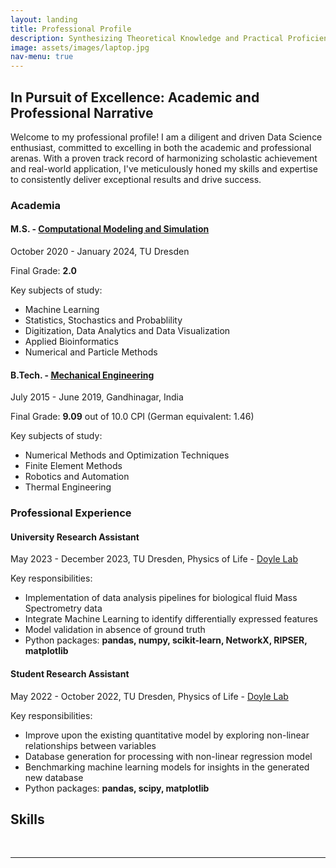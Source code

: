 ```yaml
---
layout: landing
title: Professional Profile
description: Synthesizing Theoretical Knowledge and Practical Proficiency
image: assets/images/laptop.jpg
nav-menu: true
---
```


<!-- Main -->
<div id="main" class="alt">
<!-- One -->
<section id="one">
	<div class="inner">

<!-- Content -->
<h2 id="content">In Pursuit of Excellence: Academic and Professional Narrative</h2>
<p>Welcome to my professional profile! I am a diligent and driven Data Science enthusiast, committed to excelling in both the academic and professional arenas. With a proven track record of harmonizing scholastic achievement and real-world application, I've meticulously honed my skills and expertise to consistently deliver exceptional results and drive success.</p>
<div class="row">
	<div class="6u 12u$(small)">
		<h3>Academia</h3>
		<h4>M.S. - <a href="https://tu-dresden.de/ing/informatik/studium/studienangebot/master-studiengaenge/computational-modeling-and-simulation"><u>Computational Modeling and Simulation</u></a></h4>
		<p>October 2020 - January 2024, TU Dresden</p>
		<p>Final Grade: <strong>2.0</strong></p>
		<p>Key subjects of study:<ul>
			<li>Machine Learning</li>
			<li>Statistics, Stochastics and Probablility</li>
			<li>Digitization, Data Analytics and Data Visualization</li>
			<li>Applied Bioinformatics</li>
			<li>Numerical and Particle Methods</li>
		</ul></p>
		<h4>B.Tech. - <a href="http://sot.pdpu.ac.in/mech-dept.html"><u>Mechanical Engineering</u></a></h4>
		<p>July 2015 - June 2019, Gandhinagar, India</p>
		<p>Final Grade: <strong>9.09</strong> out of 10.0 CPI (German equivalent: 1.46)</p>
		<p>Key subjects of study:<ul>
			<li>Numerical Methods and Optimization Techniques</li>
			<li>Finite Element Methods</li>
			<li>Robotics and Automation</li>
			<li>Thermal Engineering</li>
		</ul></p>
	</div>
	<div class="6u$ 12u$(small)">
		<h3>Professional Experience</h3>
		<h4>University Research Assistant</h4>
		<p>May 2023 - December 2023, TU Dresden, Physics of Life - <a href="https://physics-of-life.tu-dresden.de/research/core-groups/doyle">Doyle Lab</a></p>
		<p>Key responsibilities:<ul>
			<li>Implementation of data analysis pipelines for biological fluid Mass Spectrometry data</li>
			<li>Integrate Machine Learning to identify differentially expressed features</li>
			<li>Model validation in absence of ground truth</li>
			<li>Python packages: <strong>pandas, numpy, scikit-learn, NetworkX, RIPSER, matplotlib</strong></li>
		</ul></p>
		<h4>Student Research Assistant</h4>
		<p>May 2022 - October 2022, TU Dresden, Physics of Life - <a href="https://physics-of-life.tu-dresden.de/research/core-groups/doyle">Doyle Lab</a></p>
		<p>Key responsibilities:<ul>
			<li>Improve upon the existing quantitative model by exploring non-linear relationships between variables</li>
			<li>Database generation for processing with non-linear regression model</li>
			<li>Benchmarking machine learning models for insights in the generated new database</li>
			<li>Python packages: <strong>pandas, scipy, matplotlib</strong></li>
		</ul>
		</p>
	</div>
	<!-- Break -->	
</div>

<!-- Content -->
<h2 id="content">Skills</h2>

<!-- Radar Plot Container - First Plot (3 Skills) -->
<div class="radar-container">
    <canvas id="radar-chart-1"></canvas>
</div>

<!-- Radar Plot Container - Second Plot (6 Skills) -->
<div class="radar-container">
    <canvas id="radar-chart-2"></canvas>
</div>

<!-- Radar Plot Container - Third Plot (7 Skills) -->
<div class="radar-container">
    <canvas id="radar-chart-3"></canvas>
</div>

<script src="https://cdnjs.cloudflare.com/ajax/libs/Chart.js/3.7.0/chart.min.js"></script>
<script>
    // Radar Chart Data - First Plot (3 Skills)
    var radarData1 = {
	labels: ["English", "German", "Hindi"],
	datasets: [
	    {
		data: [100, 20, 100],
		backgroundColor: "rgba(127, 255, 212, 0.6)",
		borderColor: "rgba(127, 255, 212, 1)",
	    },
	],
    };

    // Radar Chart Options - First Plot (3 Skills)
    var radarOptions1 = {
	plugins: {
	    legend: {
		display: false, // Remove legend
	    },
	},
	scales: {
	    r: {
		min: 0, // Set minimum scale value
		max: 100, // Set maximum scale value
		ticks: {
                            display: false, // Remove ticks
                            stepSize: 25, // Set step size for inner grid lines
                        },
		grid: {
		    color: "rgba(255, 255, 255, 0.75)", // Set grid color to white
		},
	    },
	},
	interaction: {
	    mode: "nearest",
	},
	maintainAspectRatio: false,
	elements: {
	    point: {
		radius: 0, // Remove point markers
	    },
	},
    };

    // Create the Radar Chart - First Plot (3 Skills)
    var ctx1 = document.getElementById("radar-chart-1").getContext("2d");
    var radarChart1 = new Chart(ctx1, {
	type: "radar",
	data: radarData1,
	options: radarOptions1,
    });

    // Radar Chart Data - Second Plot (6 Skills)
    var radarData2 = {
	labels: ["Python", "HTML", "MATLAB", "GitHub", "ImageJ(FIJI)", "Tableau"],
	datasets: [
	    {
		data: [80, 15, 45, 60, 75, 50],
		backgroundColor: "rgba(127, 255, 212, 0.6)",
		borderColor: "rgba(127, 255, 212, 1)",
	    },
	],
    };

    // Radar Chart Options - Second Plot (6 Skills)
    var radarOptions2 = {
	plugins: {
	    legend: {
		display: false, // Remove legend
	    },
	},
	scales: {
	    r: {
		min: 0, // Set minimum scale value
		max: 100, // Set maximum scale value
		ticks: {
                            display: false, // Remove ticks
                            stepSize: 25, // Set step size for inner grid lines
                        },
		grid: {
		    color: "rgba(255, 255, 255, 0.25)", // Set grid color to white
		},
	    },
	},
	interaction: {
	    mode: "nearest",
	},
	maintainAspectRatio: false,
	elements: {
	    point: {
		radius: 0, // Remove point markers
	    },
	},
    };

    // Create the Radar Chart - Second Plot (6 Skills)
    var ctx2 = document.getElementById("radar-chart-2").getContext("2d");
    var radarChart2 = new Chart(ctx2, {
	type: "radar",
	data: radarData2,
	options: radarOptions2,
    });

// Radar Chart Data - Third Plot (7 Skills)
    var radarData3 = {
	labels: ["Pandas", "Numpy", "scikit-learn", "Matplotlib", "TensorFlow", "NetworkX", "PyTorch"],
	datasets: [
	    {
		data: [85, 75, 80, 80, 70, 55, 50],
		backgroundColor: "rgba(127, 255, 212, 0.6)",
		borderColor: "rgba(255, 128, 170, 1)",
	    },
	],
    };

    // Radar Chart Options - Third Plot (7 Skills)
    var radarOptions3 = {
	plugins: {
	    legend: {
		display: false, // Remove legend
	    },
	},
	scales: {
	    r: {
		min: 0, // Set minimum scale value
		max: 100, // Set maximum scale value
		ticks: {
                            display: false, // Remove ticks
                            stepSize: 25, // Set step size for inner grid lines
                        },
		grid: {
		    color: "rgba(255, 255, 255, 0.25)", // Set grid color to white
		},
	    },
	},
	interaction: {
	    mode: "nearest",
	},
	maintainAspectRatio: false,
	elements: {
	    point: {
		radius: 0, // Remove point markers
	    },
	},
    };

    // Create the Radar Chart - Third Plot (7 Skills)
    var ctx3 = document.getElementById("radar-chart-3").getContext("2d");
    var radarChart3 = new Chart(ctx3, {
	type: "radar",
	data: radarData3,
	options: radarOptions3,
    });

</script>

<style>
/* Style for the radar chart containers */
.radar-container {
    max-width: 370px;
    margin: 0 10px; /* Add margin between plots */
    display: inline-block; /* Display plots side by side */
}

/* Adjust the canvas size for responsiveness */
canvas {
    max-width: 100%;
}
/* Style for skill labels */
.radar-container p {
    font-weight: bold !important; /* Make the skill labels bold */
    opacity: 1.0 !important; /* Set the font opacity for the skill labels */
}
</style>

<hr class="major" />


</div>
</section>

</div>
